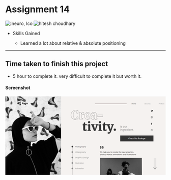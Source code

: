 # Assignment 14

![ineuro, lco](https://img.shields.io/badge/iNeuron-LCO-green)
![hitesh choudhary](https://img.shields.io/badge/Hitesh--Choudhary-Full--stack--JS--bootcamp-red)

- Skills Gained

  - Learned a lot about relative & absolute positioning

---

## Time taken to finish this project

- 5 hour to complete it. very difficult to complete it but worth it.

#### Screenshot

![SCREENSHOT](./screenshot/screenshot.PNG)

